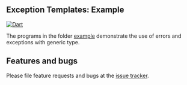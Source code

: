 ## Exception Templates: Example

[![Dart](https://github.com/simphotonics/exception_templates/actions/workflows/dart.yml/badge.svg)](https://github.com/simphotonics/exception_templates/actions/workflows/dart.yml)


The programs in the folder [example][example] demonstrate the use of errors and exceptions with generic type.


## Features and bugs

Please file feature requests and bugs at the [issue tracker].

[issue tracker]: https://github.com/simphotonics/exception_templates/issues
[example]: example